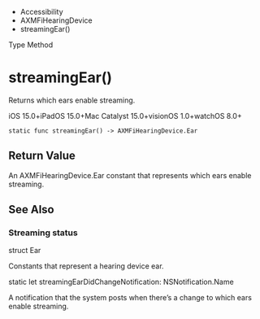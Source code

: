 

- Accessibility
- AXMFiHearingDevice
-  streamingEar() 

Type Method

# streamingEar()

Returns which ears enable streaming.

iOS 15.0+iPadOS 15.0+Mac Catalyst 15.0+visionOS 1.0+watchOS 8.0+

``` source
static func streamingEar() -> AXMFiHearingDevice.Ear
```

## Return Value

An AXMFiHearingDevice.Ear constant that represents which ears enable streaming.

## See Also

### Streaming status

struct Ear

Constants that represent a hearing device ear.

static let streamingEarDidChangeNotification: NSNotification.Name

A notification that the system posts when there’s a change to which ears enable streaming.

